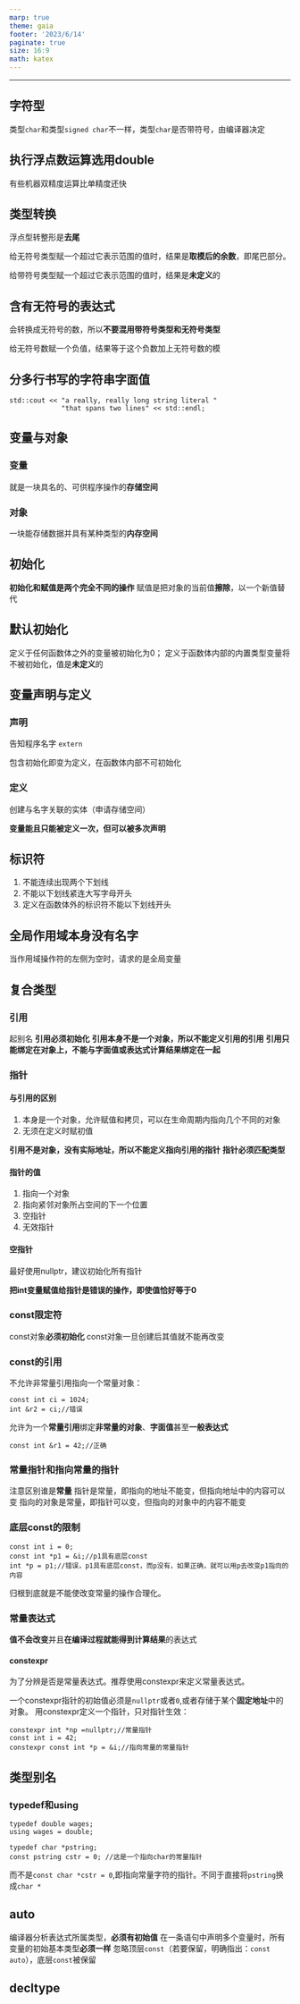 ```yaml
---
marp: true
theme: gaia
footer: '2023/6/14'
paginate: true
size: 16:9
math: katex
---
```


---
## 字符型
类型`char`和类型`signed char`不一样，类型`char`是否带符号，由编译器决定

## 执行浮点数运算选用double
有些机器双精度运算比单精度还快

## 类型转换
浮点型转整形是**去尾**

给无符号类型赋一个超过它表示范围的值时，结果是**取模后的余数**，即尾巴部分。

给带符号类型赋一个超过它表示范围的值时，结果是**未定义**的

## 含有无符号的表达式
会转换成无符号的数，所以**不要混用带符号类型和无符号类型**

给无符号数赋一个负值，结果等于这个负数加上无符号数的模

## 分多行书写的字符串字面值
```
std::cout << "a really, really long string literal "
             "that spans two lines" << std::endl;
```

## 变量与对象
### 变量
就是一块具名的、可供程序操作的**存储空间**

### 对象
一块能存储数据并具有某种类型的**内存空间**

## 初始化
**初始化和赋值是两个完全不同的操作**
赋值是把对象的当前值**擦除**，以一个新值替代

## 默认初始化
定义于任何函数体之外的变量被初始化为0；
定义于函数体内部的内置类型变量将不被初始化，值是**未定义**的

## 变量声明与定义
### 声明
告知程序名字
`extern`

包含初始化即变为定义，在函数体内部不可初始化
### 定义
创建与名字关联的实体（申请存储空间）

**变量能且只能被定义一次，但可以被多次声明**

## 标识符
1. 不能连续出现两个下划线
2. 不能以下划线紧连大写字母开头
3. 定义在函数体外的标识符不能以下划线开头

## 全局作用域本身没有名字
当作用域操作符的左侧为空时，请求的是全局变量

## 复合类型
### 引用
起别名
**引用必须初始化**
**引用本身不是一个对象，所以不能定义引用的引用**
**引用只能绑定在对象上，不能与字面值或表达式计算结果绑定在一起**

### 指针
#### 与引用的区别
1. 本身是一个对象，允许赋值和拷贝，可以在生命周期内指向几个不同的对象
2. 无须在定义时赋初值

**引用不是对象，没有实际地址，所以不能定义指向引用的指针**
**指针必须匹配类型**

#### 指针的值
1. 指向一个对象
2. 指向紧邻对象所占空间的下一个位置
3. 空指针
4. 无效指针

#### 空指针
最好使用nullptr，建议初始化所有指针

**把int变量赋值给指针是错误的操作，即使值恰好等于0**

### const限定符
const对象**必须初始化**
const对象一旦创建后其值就不能再改变

### const的引用
不允许非常量引用指向一个常量对象：
```
const int ci = 1024;
int &r2 = ci;//错误
```

允许为一个**常量引用**绑定**非常量的对象**、**字面值**甚至**一般表达式**
```
const int &r1 = 42;//正确
```
### 常量指针和指向常量的指针
注意区别谁是**常量**
指针是常量，即指向的地址不能变，但指向地址中的内容可以变
指向的对象是常量，即指针可以变，但指向的对象中的内容不能变

### 底层const的限制
```
const int i = 0;
const int *p1 = &i;//p1具有底层const
int *p = p1;//错误，p1具有底层const，而p没有，如果正确，就可以用p去改变p1指向的内容
```
归根到底就是不能使改变常量的操作合理化。

### 常量表达式
**值不会改变**并且**在编译过程就能得到计算结果**的表达式

#### constexpr
为了分辨是否是常量表达式。推荐使用constexpr来定义常量表达式。

一个constexpr指针的初始值必须是`nullptr`或者`0`,或者存储于某个**固定地址**中的对象。
用constexpr定义一个指针，只对指针生效：
```
constexpr int *np =nullptr;//常量指针
const int i = 42;
constexpr const int *p = &i;//指向常量的常量指针 
```

## 类型别名
### typedef和using
```
typedef double wages;
using wages = double;
```

```
typedef char *pstring;
const pstring cstr = 0; //这是一个指向char的常量指针
```
而不是`const char *cstr = 0`,即指向常量字符的指针。不同于直接将`pstring`换成`char *`

## auto
编译器分析表达式所属类型，**必须有初始值**
在一条语句中声明多个变量时，所有变量的初始基本类型**必须一样**
忽略顶层`const`（若要保留，明确指出：`const auto`），底层`const`被保留

## decltype
